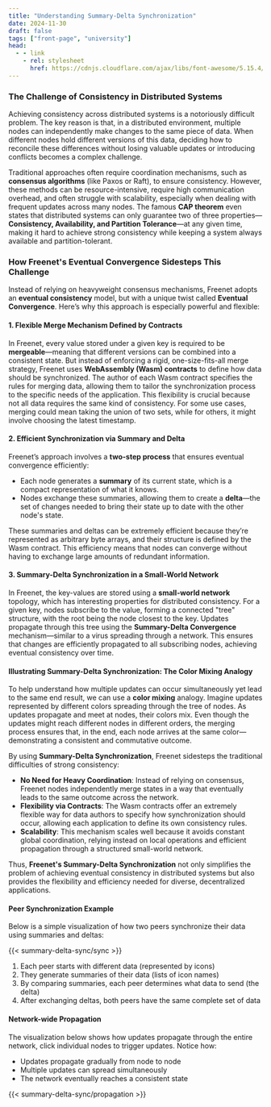 ```yaml
---
title: "Understanding Summary-Delta Synchronization"
date: 2024-11-30
draft: false
tags: ["front-page", "university"]
head:
  - - link
    - rel: stylesheet
      href: https://cdnjs.cloudflare.com/ajax/libs/font-awesome/5.15.4/css/all.min.css
---
```


### The Challenge of Consistency in Distributed Systems

Achieving consistency across distributed systems is a notoriously difficult problem. The key reason
is that, in a distributed environment, multiple nodes can independently make changes to the same
piece of data. When different nodes hold different versions of this data, deciding how to reconcile
these differences without losing valuable updates or introducing conflicts becomes a complex
challenge.

Traditional approaches often require coordination mechanisms, such as **consensus algorithms** (like
Paxos or Raft), to ensure consistency. However, these methods can be resource-intensive, require
high communication overhead, and often struggle with scalability, especially when dealing with
frequent updates across many nodes. The famous **CAP theorem** even states that distributed systems
can only guarantee two of three properties—**Consistency, Availability, and Partition Tolerance**—at
any given time, making it hard to achieve strong consistency while keeping a system always available
and partition-tolerant.

### How Freenet's Eventual Convergence Sidesteps This Challenge

Instead of relying on heavyweight consensus mechanisms, Freenet adopts an **eventual consistency**
model, but with a unique twist called **Eventual Convergence**. Here’s why this approach is
especially powerful and flexible:

#### 1. Flexible Merge Mechanism Defined by Contracts

In Freenet, every value stored under a given key is required to be **mergeable**—meaning that
different versions can be combined into a consistent state. But instead of enforcing a rigid,
one-size-fits-all merge strategy, Freenet uses **WebAssembly (Wasm) contracts** to define how data
should be synchronized. The author of each Wasm contract specifies the rules for merging data,
allowing them to tailor the synchronization process to the specific needs of the application. This
flexibility is crucial because not all data requires the same kind of consistency. For some use
cases, merging could mean taking the union of two sets, while for others, it might involve choosing
the latest timestamp.

#### 2. Efficient Synchronization via Summary and Delta

Freenet’s approach involves a **two-step process** that ensures eventual convergence efficiently:

- Each node generates a **summary** of its current state, which is a compact representation of what
  it knows.
- Nodes exchange these summaries, allowing them to create a **delta**—the set of changes needed to
  bring their state up to date with the other node's state.

These summaries and deltas can be extremely efficient because they’re represented as arbitrary byte
arrays, and their structure is defined by the Wasm contract. This efficiency means that nodes can
converge without having to exchange large amounts of redundant information.

#### 3. Summary-Delta Synchronization in a Small-World Network

In Freenet, the key-values are stored using a **small-world network** topology, which has
interesting properties for distributed consistency. For a given key, nodes subscribe to the value,
forming a connected "tree" structure, with the root being the node closest to the key. Updates
propagate through this tree using the **Summary-Delta Convergence** mechanism—similar to a virus
spreading through a network. This ensures that changes are efficiently propagated to all subscribing
nodes, achieving eventual consistency over time.

#### Illustrating Summary-Delta Synchronization: The Color Mixing Analogy

To help understand how multiple updates can occur simultaneously yet lead to the same end result, we
can use a **color mixing** analogy. Imagine updates represented by different colors spreading
through the tree of nodes. As updates propagate and meet at nodes, their colors mix. Even though the
updates might reach different nodes in different orders, the merging process ensures that, in the
end, each node arrives at the same color—demonstrating a consistent and commutative outcome.

By using **Summary-Delta Synchronization**, Freenet sidesteps the traditional difficulties of strong
consistency:

- **No Need for Heavy Coordination**: Instead of relying on consensus, Freenet nodes independently
  merge states in a way that eventually leads to the same outcome across the network.
- **Flexibility via Contracts**: The Wasm contracts offer an extremely flexible way for data authors
  to specify how synchronization should occur, allowing each application to define its own
  consistency rules.
- **Scalability**: This mechanism scales well because it avoids constant global coordination,
  relying instead on local operations and efficient propagation through a structured small-world
  network.

Thus, **Freenet's Summary-Delta Synchronization** not only simplifies the problem of achieving
eventual consistency in distributed systems but also provides the flexibility and efficiency needed
for diverse, decentralized applications.

#### Peer Synchronization Example

Below is a simple visualization of how two peers synchronize their data using summaries and deltas:

{{< summary-delta-sync/sync >}}

1. Each peer starts with different data (represented by icons)
2. They generate summaries of their data (lists of icon names)
3. By comparing summaries, each peer determines what data to send (the delta)
4. After exchanging deltas, both peers have the same complete set of data

#### Network-wide Propagation

The visualization below shows how updates propagate through the entire network, click individual
nodes to trigger updates. Notice how:

- Updates propagate gradually from node to node
- Multiple updates can spread simultaneously
- The network eventually reaches a consistent state

{{< summary-delta-sync/propagation >}}
